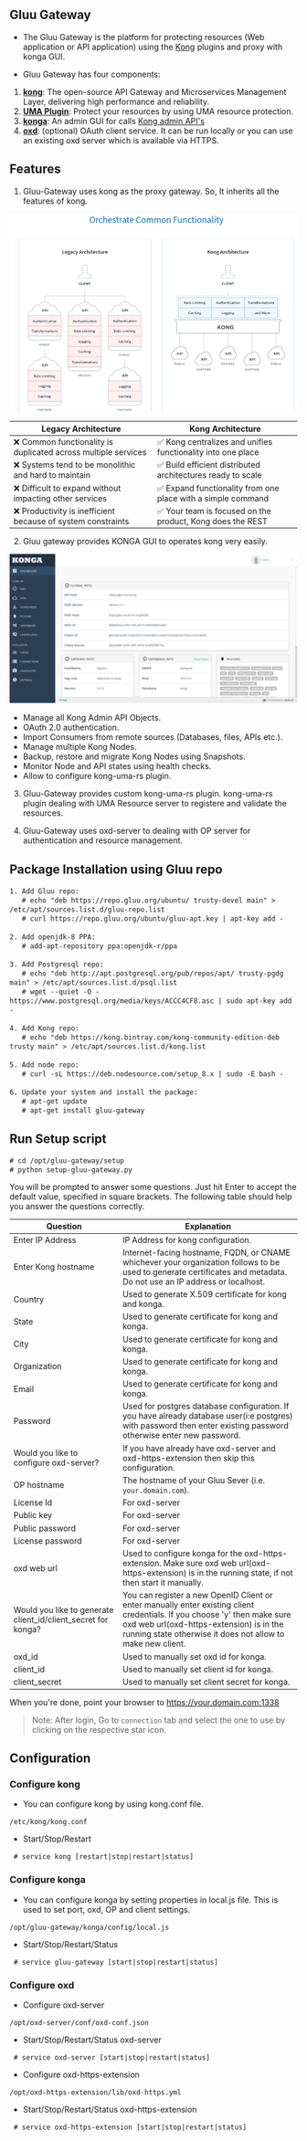 ## Gluu Gateway

* The Gluu Gateway is the platform for protecting resources (Web application or API application) using the [Kong](https://getkong.org) plugins and proxy with konga GUI.

* Gluu Gateway has four components:
1. **[kong](https://getkong.org/)**: The open-source API Gateway and Microservices Management Layer, delivering high performance and reliability.
2. **[UMA Plugin](https://github.com/GluuFederation/gluu-gateway/tree/master/kong-uma-rs)**: Protect your resources by using UMA resource protection.
3. **[konga](https://github.com/GluuFederation/kong-plugins/tree/master/konga)**:  An admin GUI for calls [Kong admin API's](https://getkong.org/docs/0.11.x/admin-api/)
4. **[oxd](https://oxd.gluu.org)**: (optional) OAuth client service. It can be run locally or you can use an existing oxd server which is available via HTTPS.

## Features

1. Gluu-Gateway uses kong as the proxy gateway. So, It inherits all the features of kong.

![Orchestrate Common Functionality](doc/kong-feature.png)

| Legacy Architecture | Kong Architecture |
|---------------------|-------------------|
| :x: Common functionality is duplicated across multiple services | :white_check_mark: Kong centralizes and unifies functionality into one place |
| :x: Systems tend to be monolithic and hard to maintain | :white_check_mark: Build efficient distributed architectures ready to scale |
| :x: Difficult to expand without impacting other services | :white_check_mark: Expand functionality from one place with a simple command |
| :x: Productivity is inefficient because of system constraints | :white_check_mark: Your team is focused on the product, Kong does the REST |

2. Gluu gateway provides KONGA GUI to operates kong very easily.

![konga](doc/konga.png)

- Manage all Kong Admin API Objects.
- OAuth 2.0 authentication.
- Import Consumers from remote sources (Databases, files, APIs etc.).
- Manage multiple Kong Nodes.
- Backup, restore and migrate Kong Nodes using Snapshots.
- Monitor Node and API states using health checks.
- Allow to configure kong-uma-rs plugin.

3. Gluu-Gateway provides custom kong-uma-rs plugin. kong-uma-rs plugin dealing with UMA Resource server to registere and validate the resources.

4. Gluu-Gateway uses oxd-server to dealing with OP server for authentication and resource management.


## Package Installation using Gluu repo
```
1. Add Gluu repo:
   # echo "deb https://repo.gluu.org/ubuntu/ trusty-devel main" > /etc/apt/sources.list.d/gluu-repo.list
   # curl https://repo.gluu.org/ubuntu/gluu-apt.key | apt-key add -

2. Add openjdk-8 PPA:
   # add-apt-repository ppa:openjdk-r/ppa

3. Add Postgresql repo:
   # echo "deb http://apt.postgresql.org/pub/repos/apt/ trusty-pgdg main" > /etc/apt/sources.list.d/psql.list
   # wget --quiet -O - https://www.postgresql.org/media/keys/ACCC4CF8.asc | sudo apt-key add -

4. Add Kong repo:
   # echo "deb https://kong.bintray.com/kong-community-edition-deb trusty main" > /etc/apt/sources.list.d/kong.list

5. Add node repo:
   # curl -sL https://deb.nodesource.com/setup_8.x | sudo -E bash -
   
6. Update your system and install the package:
   # apt-get update
   # apt-get install gluu-gateway
```


## Run Setup script

```
# cd /opt/gluu-gateway/setup
# python setup-gluu-gateway.py
```

You will be prompted to answer some questions. Just hit Enter to accept the default value, specified in square brackets. The following table should help you answer the questions correctly.

| Question | Explanation |
|----------|-------------|
| Enter IP Address | IP Address for kong configuration. |
| Enter Kong hostname | Internet-facing hostname, FQDN, or CNAME whichever your organization follows to be used to generate certificates and metadata. Do not use an IP address or localhost. |
| Country | Used to generate X.509 certificate for kong and konga. |
| State | Used to generate certificate for kong and konga. |
| City | Used to generate certificate for kong and konga. |
| Organization | Used to generate certificate for kong and konga. |
| Email | Used to generate certificate for kong and konga. |
| Password | Used for postgres database configuration. If you have already database user(i:e postgres) with password then enter existing password otherwise enter new password. |
| Would you like to configure oxd-server? | If you have already have oxd-server and oxd-https-extension then skip this configuration. |
| OP hostname | The hostname of your Gluu Sever (i.e. `your.domain.com`). |
| License Id | For oxd-server |
| Public key | For oxd-server |
| Public password | For oxd-server |
| License password | For oxd-server |
| oxd web url | Used to configure konga for the oxd-https-extension. Make sure oxd web url(oxd-https-extension) is in the running state, if not then start it manually. |
| Would you like to generate client_id/client_secret for konga? | You can register a new OpenID Client or enter manually enter existing client credentials. If you choose 'y' then make sure oxd web url(oxd-https-extension) is in the running state otherwise it does not allow to make new client. |
| oxd_id | Used to manually set oxd id for konga. |
| client_id | Used to manually set client id for konga. |
| client_secret | Used to manually set client secret for konga. |

When you're done, point your browser to https://your.domain.com:1338

> Note: After login, Go to `connection` tab and select the one to use by clicking on the respective star icon.

## Configuration

### Configure kong
* You can configure kong by using kong.conf file.

```
/etc/kong/kong.conf
```
* Start/Stop/Restart
```
 # service kong [restart|stop|restart|status]
```

### Configure konga
* You can configure konga by setting properties in local.js file. This is used to set port, oxd, OP and client settings.
```
/opt/gluu-gateway/konga/config/local.js
```
* Start/Stop/Restart/Status
```
 # service gluu-gateway [start|stop|restart|status]
```

### Configure oxd

* Configure oxd-server
```
/opt/oxd-server/conf/oxd-conf.json
```
* Start/Stop/Restart/Status oxd-server
```
 # service oxd-server [start|stop|restart|status]
```

* Configure oxd-https-extension
```
/opt/oxd-https-extension/lib/oxd-https.yml
```
* Start/Stop/Restart/Status oxd-https-extension
```
 # service oxd-https-extension [start|stop|restart|status]
```
